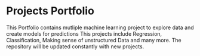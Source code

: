# Projects Portfolio
This Portfolio contains mutliple machine learning project to explore data and create models for predictions
This projects include Regression, Classification, Making sense of unstructured Data and many more.
The repository will be updated constantly with new projects.
